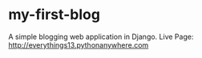 # my-first-blog

A simple blogging web application in Django. Live Page: http://everythings13.pythonanywhere.com
